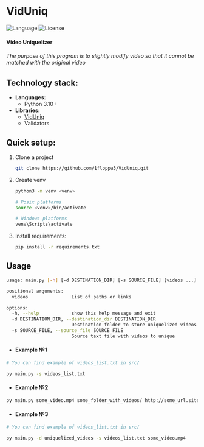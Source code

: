 # VidUniq
![Language](https://img.shields.io/badge/Language-Python3.10-yellow.svg?style=flat)
![License](https://img.shields.io/pypi/l/VidUniq?color=blueviolet)


#### Video Uniquelizer
###### The purpose of this program is to slightly modify video so that it cannot be matched with the original video


## Technology stack:
- **Languages:**
  - Python 3.10+
- **Libraries:**
  - [VidUniq](https://github.com/1floppa3/VidUniqLib)
  - Validators


## Quick setup:
1. Clone a project
    ```bash
   git clone https://github.com/1floppa3/VidUniq.git
   ```
2. Create venv 
    ```bash
    python3 -m venv <venv>
   
    # Posix platforms
    source <venv>/bin/activate
   
    # Windows platforms
    venv\Scripts\activate
    ```
3. Install requirements: 
    ```bash
    pip install -r requirements.txt
    ```


## Usage
```bash
usage: main.py [-h] [-d DESTINATION_DIR] [-s SOURCE_FILE] [videos ...]

positional arguments:
  videos                List of paths or links

options:
  -h, --help            show this help message and exit
  -d DESTINATION_DIR, --destination_dir DESTINATION_DIR
                        Destination folder to store uniquelized videos
  -s SOURCE_FILE, --source_file SOURCE_FILE
                        Source text file with videos to unique
```
* #### Example №1
```bash
# You can find example of videos_list.txt in src/

py main.py -s videos_list.txt
```
* #### Example №2
```bash
py main.py some_video.mp4 some_folder_with_videos/ http://some_url.site/video.mp4
```
* #### Example №3
```bash
# You can find example of videos_list.txt in src/

py main.py -d uniquelized_videos -s videos_list.txt some_video.mp4
```
